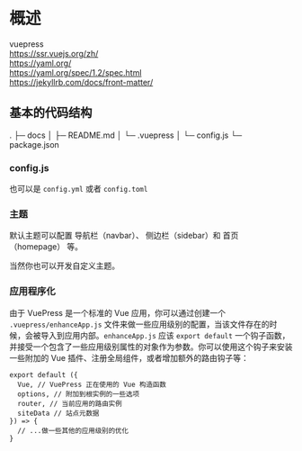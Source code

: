 # 概述

vuepress  
https://ssr.vuejs.org/zh/  
https://yaml.org/  
https://yaml.org/spec/1.2/spec.html  
https://jekyllrb.com/docs/front-matter/  

## 基本的代码结构

.
├─ docs
│  ├─ README.md
│  └─ .vuepress
│     └─ config.js
└─ package.json

### config.js

也可以是 `config.yml` 或者 `config.toml`  

### 主题

默认主题可以配置 导航栏（navbar）、 侧边栏（sidebar）和 首页（homepage） 等。  

当然你也可以开发自定义主题。  

### 应用程序化

由于 VuePress 是一个标准的 Vue 应用，你可以通过创建一个 `.vuepress/enhanceApp.js` 文件来做一些应用级别的配置，当该文件存在的时候，会被导入到应用内部。`enhanceApp.js` 应该 `export default` 一个钩子函数，并接受一个包含了一些应用级别属性的对象作为参数。你可以使用这个钩子来安装一些附加的 Vue 插件、注册全局组件，或者增加额外的路由钩子等：

```{.js}
export default ({
  Vue, // VuePress 正在使用的 Vue 构造函数
  options, // 附加到根实例的一些选项
  router, // 当前应用的路由实例
  siteData // 站点元数据
}) => {
  // ...做一些其他的应用级别的优化
}
```